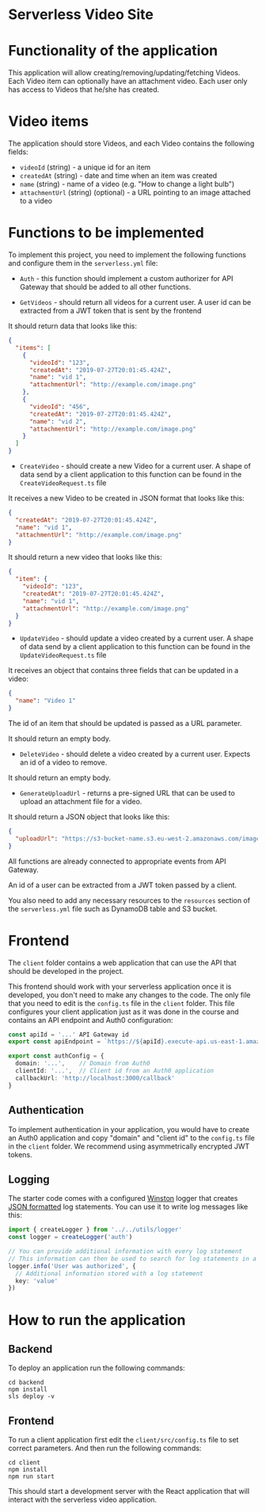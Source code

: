 # Serverless Video Site

# Functionality of the application

This application will allow creating/removing/updating/fetching Videos. Each Video item can optionally have an attachment video. Each user only has access to Videos that he/she has created.

# Video items

The application should store Videos, and each Video contains the following fields:

* `videoId` (string) - a unique id for an item
* `createdAt` (string) - date and time when an item was created
* `name` (string) - name of a video (e.g. "How to change a light bulb")
* `attachmentUrl` (string) (optional) - a URL pointing to an image attached to a video


# Functions to be implemented

To implement this project, you need to implement the following functions and configure them in the `serverless.yml` file:

* `Auth` - this function should implement a custom authorizer for API Gateway that should be added to all other functions.

* `GetVideos` - should return all videos for a current user. A user id can be extracted from a JWT token that is sent by the frontend

It should return data that looks like this:

```json
{
  "items": [
    {
      "videoId": "123",
      "createdAt": "2019-07-27T20:01:45.424Z",
      "name": "vid 1",
      "attachmentUrl": "http://example.com/image.png"
    },
    {
      "videoId": "456",
      "createdAt": "2019-07-27T20:01:45.424Z",
      "name": "vid 2",
      "attachmentUrl": "http://example.com/image.png"
    }
  ]
}
```

* `CreateVideo` - should create a new Video for a current user. A shape of data send by a client application to this function can be found in the `CreateVideoRequest.ts` file

It receives a new Video to be created in JSON format that looks like this:

```json
{
  "createdAt": "2019-07-27T20:01:45.424Z",
  "name": "vid 1",
  "attachmentUrl": "http://example.com/image.png"
}
```

It should return a new video that looks like this:

```json
{
  "item": {
    "videoId": "123",
    "createdAt": "2019-07-27T20:01:45.424Z",
    "name": "vid 1",
    "attachmentUrl": "http://example.com/image.png"
  }
}
```

* `UpdateVideo` - should update a video created by a current user. A shape of data send by a client application to this function can be found in the `UpdateVideoRequest.ts` file

It receives an object that contains three fields that can be updated in a video:

```json
{
  "name": "Video 1"
}
```

The id of an item that should be updated is passed as a URL parameter.

It should return an empty body.

* `DeleteVideo` - should delete a video created by a current user. Expects an id of a video to remove.

It should return an empty body.

* `GenerateUploadUrl` - returns a pre-signed URL that can be used to upload an attachment file for a video.

It should return a JSON object that looks like this:

```json
{
  "uploadUrl": "https://s3-bucket-name.s3.eu-west-2.amazonaws.com/image.png"
}
```

All functions are already connected to appropriate events from API Gateway.

An id of a user can be extracted from a JWT token passed by a client.

You also need to add any necessary resources to the `resources` section of the `serverless.yml` file such as DynamoDB table and S3 bucket.


# Frontend

The `client` folder contains a web application that can use the API that should be developed in the project.

This frontend should work with your serverless application once it is developed, you don't need to make any changes to the code. The only file that you need to edit is the `config.ts` file in the `client` folder. This file configures your client application just as it was done in the course and contains an API endpoint and Auth0 configuration:

```ts
const apiId = '...' API Gateway id
export const apiEndpoint = `https://${apiId}.execute-api.us-east-1.amazonaws.com/dev`

export const authConfig = {
  domain: '...',    // Domain from Auth0
  clientId: '...',  // Client id from an Auth0 application
  callbackUrl: 'http://localhost:3000/callback'
}
```

## Authentication

To implement authentication in your application, you would have to create an Auth0 application and copy "domain" and "client id" to the `config.ts` file in the `client` folder. We recommend using asymmetrically encrypted JWT tokens.

## Logging

The starter code comes with a configured [Winston](https://github.com/winstonjs/winston) logger that creates [JSON formatted](https://stackify.com/what-is-structured-logging-and-why-developers-need-it/) log statements. You can use it to write log messages like this:

```ts
import { createLogger } from '../../utils/logger'
const logger = createLogger('auth')

// You can provide additional information with every log statement
// This information can then be used to search for log statements in a log storage system
logger.info('User was authorized', {
  // Additional information stored with a log statement
  key: 'value'
})
```

# How to run the application

## Backend

To deploy an application run the following commands:

```
cd backend
npm install
sls deploy -v
```

## Frontend

To run a client application first edit the `client/src/config.ts` file to set correct parameters. And then run the following commands:

```
cd client
npm install
npm run start
```

This should start a development server with the React application that will interact with the serverless video application.
